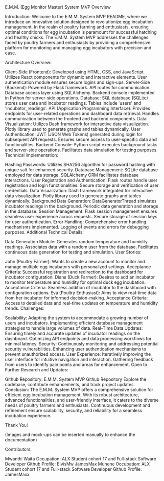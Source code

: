 E.M.M. (Egg Monitor Master) System MVP Overview

Introduction:
Welcome to the E.M.M. System MVP README, where we introduce an innovative solution designed to revolutionize egg incubation management. In the realm of poultry farming and enthusiasts, ensuring optimal conditions for egg incubation is paramount for successful hatching and healthy chicks. The E.M.M. System MVP addresses the challenges faced by poultry farmers and enthusiasts by providing a comprehensive platform for monitoring and managing egg incubators with precision and ease.

Architecture Overview:

Client-Side (Frontend):
Developed using HTML, CSS, and JavaScript.
Utilizes React components for dynamic and interactive elements.
User authentication module ensures secure logins and sign-ups.
Server-Side (Backend):
Powered by Flask framework.
API routes for communication.
Database access layer using SQLAlchemy.
Backend console implemented in Python for server-side operations.
Database:
SQL database (SQLite) stores user data and incubator readings.
Tables include 'users' and 'incubator_readings'.
API (Application Programming Interface):
Provides endpoints for user-related operations and dashboard data retrieval.
Handles communication between the frontend and backend components.
Data Visualization:
Utilizes Dash framework for interactive data visualization.
Plotly library used to generate graphs and tables dynamically.
User Authentication:
JWT (JSON Web Tokens) generated during login for subsequent API requests.
Ensures secure access to user-specific data and functionalities.
Backend Console:
Python script executes background tasks and server-side operations.
Facilitates data simulation for testing purposes.
Technical Implementation:

Hashing Passwords:
Utilizes SHA256 algorithm for password hashing with unique salt for enhanced security.
Database Management:
SQLite database employed for data storage.
SQLAlchemy ORM facilitates database interactions.
User Registration and Authentication:
Flask routes handle user registration and login functionalities.
Secure storage and verification of user credentials.
Data Visualization:
Dash framework integrated for interactive data visualization.
Plotly library used to generate graphs and tables dynamically.
Background Data Generation:
DataGeneratorThread simulates incubator readings in the background.
Periodic data generation and storage in the database.
Session Management:
Flask session management ensures seamless user experience across requests.
Secure storage of session keys for user authentication.
Error Handling:
Comprehensive error handling mechanisms implemented.
Logging of events and errors for debugging purposes.
Additional Technical Details:

Data Generation Module:
Generates random temperature and humidity readings.
Associates data with a random user from the database.
Facilitates continuous data generation for testing and simulation.
User Stories:

John (Poultry Farmer):
Wants to create a new account to monitor and manage multiple egg incubators with personalized settings.
Acceptance Criteria: Successful registration and redirection to the dashboard for incubator configuration.
Diana (Duck Farmer):
Desires to add an incubator to monitor temperature and humidity for optimal duck egg incubation.
Acceptance Criteria: Seamless addition of incubator to the dashboard with configuration options.
Eva (Poultry Enthusiast):
Aims to view real-time data from her incubator for informed decision-making.
Acceptance Criteria: Access to detailed data and real-time updates on temperature and humidity trends.
Challenges:

Scalability:
Adapting the system to accommodate a growing number of users and incubators.
Implementing efficient database management strategies to handle large volumes of data.
Real-Time Data Updates:
Ensuring timely and accurate updates of incubator readings on the dashboard.
Optimizing API endpoints and data processing workflows for minimal latency.
Security:
Continuously monitoring and addressing potential security vulnerabilities.
Enhancing user authentication mechanisms to prevent unauthorized access.
User Experience:
Iteratively improving the user interface for intuitive navigation and interaction.
Gathering feedback from users to identify pain points and areas for enhancement.
Open to Further Research and Updates:

Github Repository:
E.M.M. System MVP Github Repository
Explore the codebase, contribute enhancements, and track project updates.
Conclusion:
The E.M.M. System MVP offers a comprehensive solution for efficient egg incubation management. With its robust architecture, advanced functionalities, and user-friendly interface, it caters to the diverse needs of poultry farmers and enthusiasts. Continuous development and refinement ensure scalability, security, and reliability for a seamless incubation experience.

Thank You!

(Images and mock-ups can be inserted manually to enhance the documentation)

Contributors:

Mwanthi Waita
Occupation: ALX Student cohort 17 and Full-stack Software Developer
Github Profile: ElvisMw
JamesMax Munene
Occupation: ALX Student cohort 17 and Full-stack Software Developer
Github Profile: JamesMaxx

